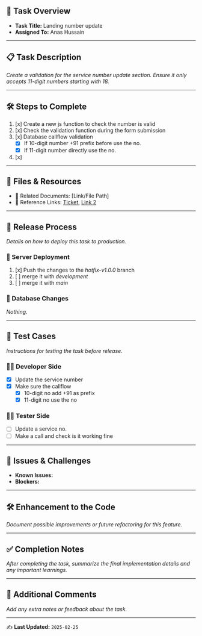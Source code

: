 ## 📌 Task Overview
- **Task Title:**  Landing number update
- **Assigned To:** Anas Hussain

---

## 📋 Task Description
_Create a validation for the service number update section. Ensure it only accepts 11-digit numbers starting with 18._

---

## 🛠 Steps to Complete
1. [x] Create a new js function to check the number is valid
2. [x] Check the validation function during the form submission
3. [x] Database callflow validation
	- [x] If 10-digit number +91 prefix before use the no.
	- [x] If 11-digit number directly use the no.
4. [x] 

---

## 📂 Files & Resources
- 📄 Related Documents: [Link/File Path]  
- 🔗 Reference Links: [Ticket](https://waybeo.atlassian.net/browse/EB-11386), [Link 2](#)  

---

## 🚀 Release Process
_Details on how to deploy this task to production._

### 🔹 Server Deployment
1. [x] Push the changes to the _hotfix-v1.0.0_ branch
2. [ ] merge it with _development_
3. [ ] merge it with _main_

### 🔹 Database Changes
_Nothing._

---

## 🧪 Test Cases
_Instructions for testing the task before release._

### 👨‍💻 Developer Side
- [x] Update the service number
- [x] Make sure the callflow
	- [x] 10-digit no add +91 as prefix
	- [x] 11-digit no use the no

### 🧑‍🔬 Tester Side
- [ ] Update a service no.
- [ ] Make a call and check is it working fine

---

## 🐞 Issues & Challenges
- **Known Issues:**  
- **Blockers:**  

---

## 🛠 Enhancement to the Code
_Document possible improvements or future refactoring for this feature._

---

## ✅ Completion Notes
_After completing the task, summarize the final implementation details and any important learnings._

---

## 📢 Additional Comments
_Add any extra notes or feedback about the task._

---

✍️ **Last Updated:** `2025-02-25`
